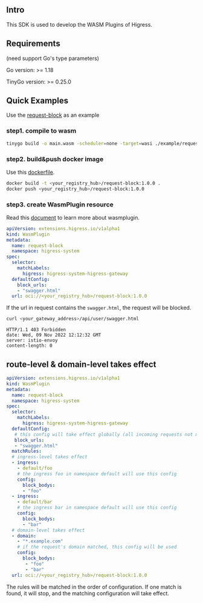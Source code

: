 ## Intro

This SDK is used to develop the WASM Plugins of Higress.
## Requirements

(need support Go's type parameters)

Go version: >= 1.18

TinyGo version: >= 0.25.0

## Quick Examples

Use the [request-block](example/request-block) as an example

### step1. compile to wasm

```bash
tinygo build -o main.wasm -scheduler=none -target=wasi ./example/request-block/main.go
```

### step2. build&push docker image

Use this [dockerfile](./Dockerfile).

```bash
docker build -t <your_registry_hub>/request-block:1.0.0 .
docker push <your_registry_hub>/request-block:1.0.0
```

### step3. create WasmPlugin resource

Read this [document](https://istio.io/latest/docs/reference/config/proxy_extensions/wasm-plugin/) to learn more about wasmplugin.

```yaml
apiVersion: extensions.higress.io/v1alpha1
kind: WasmPlugin
metadata:
  name: request-block
  namespace: higress-system
spec:
  selector:
    matchLabels:
      higress: higress-system-higress-gateway
  defaultConfig:
    block_urls:
    - "swagger.html"
  url: oci://<your_registry_hub>/request-block:1.0.0
```

If the url in request contains the `swagger.html`, the request will be blocked.

```bash
curl <your_gateway_address>/api/user/swagger.html
```

```text
HTTP/1.1 403 Forbidden
date: Wed, 09 Nov 2022 12:12:32 GMT
server: istio-envoy
content-length: 0
```

## route-level & domain-level takes effect

```yaml
apiVersion: extensions.higress.io/v1alpha1
kind: WasmPlugin
metadata:
  name: request-block
  namespace: higress-system
spec:
  selector:
    matchLabels:
      higress: higress-system-higress-gateway 
  defaultConfig:
   # this config will take effect globally (all incoming requests not matched by rules below)
   block_urls:
   - "swagger.html"
  matchRules:
  # ingress-level takes effect
  - ingress:
    - default/foo
    # the ingress foo in namespace default will use this config
    config:
      block_bodys:
      - "foo"
  - ingress:
    - default/bar
    # the ingress bar in namespace default will use this config
    config:
      block_bodys:
      - "bar"
  # domain-level takes effect
  - domain:
    - "*.example.com"
    # if the request's domain matched, this config will be used
    config:
      block_bodys:
       - "foo"
       - "bar"
  url: oci://<your_registry_hub>/request-block:1.0.0
```

The rules will be matched in the order of configuration. If one match is found, it will stop, and the matching configuration will take effect.

